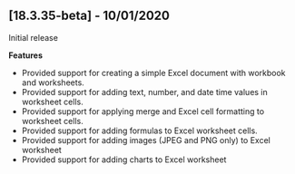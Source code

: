 ## [18.3.35-beta] - 10/01/2020

Initial release

**Features** 
* Provided support for creating a simple Excel document with workbook and worksheets.
* Provided support for adding text, number, and date time values in worksheet cells.
* Provided support for applying merge and Excel cell formatting to worksheet cells.
* Provided support for adding formulas to Excel worksheet cells.
* Provided support for adding images (JPEG and PNG only) to Excel worksheet
* Provided support for adding charts to Excel worksheet